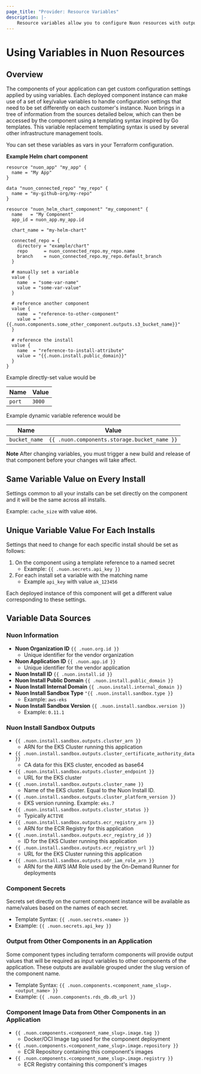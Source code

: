 ```yaml
---
page_title: "Provider: Resource Variables"
description: |-
    Resource variables allow you to configure Nuon resources with outputs from other resources.
---
```


# Using Variables in Nuon Resources

## Overview

The components of your application can get custom configuration settings applied by using variables. Each deployed component instance can make use of a set of key/value variables to handle configuration settings that need to be set differently on each customer's instance. Nuon brings in a tree of information from the sources detailed below, which can then be accessed by the component using a templating syntax inspired by Go templates. This variable replacement templating syntax is used by several other infrastructure management tools.

You can set these variables as vars in your Terraform configuration.

**Example Helm chart component**
```
resource "nuon_app" "my_app" {
  name = "My App"
}

data "nuon_connected_repo" "my_repo" {
  name = "my-github-org/my-repo"
}

resource "nuon_helm_chart_component" "my_component" {
  name   = "My Component"
  app_id = nuon_app.my_app.id

  chart_name = "my-helm-chart"

  connected_repo = {
    directory = "example/chart"
    repo      = nuon_connected_repo.my_repo.name
    branch    = nuon_connected_repo.my_repo.default_branch
  }

  # manually set a variable
  value {
    name  = "some-var-name"
    value = "some-var-value"
  }

  # reference another component
  value {
    name  = "reference-to-other-component"
    value = "{{.nuon.components.some_other_component.outputs.s3_bucket_name}}"
  }

  # reference the install
  value {
    name  = "reference-to-install-attribute"
    value = "{{.nuon.install.public_domain}}"
  }
}
```

Example directly-set value would be

| Name | Value |
|-|-|
| `port` | `3000` |

Example dynamic variable reference would be

| Name | Value |
|-|-|
| `bucket_name` | `{{ .nuon.components.storage.bucket_name }}` |

**Note** After changing variables, you must trigger a new build and release of that component before your changes will take affect.

## Same Variable Value on Every Install

Settings common to all your installs can be set directly on the component and it will be the same across all installs.

Example: `cache_size` with value `4096`.

## Unique Variable Value For Each Installs

Settings that need to change for each specific install should be set as follows:

1. On the component using a template reference to a named secret
    - Example: `{{ .nuon.secrets.api_key }}`
1. For each install set a variable with the matching name
    - Example `api_key` with value `ak_123456`

Each deployed instance of this component will get a different value corresponding to these settings.

## Variable Data Sources

### Nuon Information

- **Nuon Organization ID** `{{ .nuon.org.id }}`
  * Unique identifier for the vendor organization
- **Nuon Application ID** `{{ .nuon.app.id }}`
  * Unique identifier for the vendor application
- **Nuon Install ID** `{{ .nuon.install.id }}`
- **Nuon Install Public Domain** `{{ .nuon.install.public_domain }}`
- **Nuon Install Internal Domain** `{{ .nuon.install.internal_domain }}`
- **Nuon Install Sandbox Type** `"{{ .nuon.install.sandbox.type }}`
  * Example: `aws-eks`
- **Nuon Install Sandbox Version** `{{ .nuon.install.sandbox.version }}`
  * Example: `0.11.1`

### Nuon Install Sandbox Outputs

- `{{ .nuon.install.sandbox.outputs.cluster_arn }}`
  - ARN for the EKS Cluster running this application
- `{{ .nuon.install.sandbox.outputs.cluster_certificate_authority_data }}`
  - CA data for this EKS cluster, encoded as base64
- `{{ .nuon.install.sandbox.outputs.cluster_endpoint }}`
  - URL for the EKS cluster
- `{{ .nuon.install.sandbox.outputs.cluster_name }}`
  - Name of the EKS cluster. Equal to the Nuon Install ID.
- `{{ .nuon.install.sandbox.outputs.cluster_platform_version }}`
  - EKS version running. Example: `eks.7`
- `{{ .nuon.install.sandbox.outputs.cluster_status }}`
  - Typically `ACTIVE`
- `{{ .nuon.install.sandbox.outputs.ecr_registry_arn }}`
  - ARN for the ECR Registry for this application
- `{{ .nuon.install.sandbox.outputs.ecr_registry_id }}`
  - ID for the EKS Cluster running this application
- `{{ .nuon.install.sandbox.outputs.ecr_registry_url }}`
  - URL for the EKS Cluster running this application
- `{{ .nuon.install.sandbox.outputs.odr_iam_role_arn }}`
  - ARN for the AWS IAM Role used by the On-Demand Runner for deployments


### Component Secrets

Secrets set directly on the current component instance will be available as name/values based on the names of each secret.

- Template Syntax: `{{ .nuon.secrets.<name> }}`
- Example: `{{ .nuon.secrets.api_key }}`

### Output from Other Components in an Application

Some component types including terraform components will provide output values that will be required as input variables to other components of the application. These outputs are available grouped under the slug version of the component name.

- Template Syntax: `{{ .nuon.components.<component_name_slug>.<output_name> }}`
- Example: `{{ .nuon.components.rds_db.db_url }}`

### Component Image Data from Other Components in an Application

- `{{ .nuon.components.<component_name_slug>.image.tag }}`
  - Docker/OCI Image tag used for the component deployment
- `{{ .nuon.components.<component_name_slug>.image.repository }}`
  - ECR Repository containing this component's images
- `{{ .nuon.components.<component_name_slug>.image.registry }}`
  - ECR Registry containing this component's images
